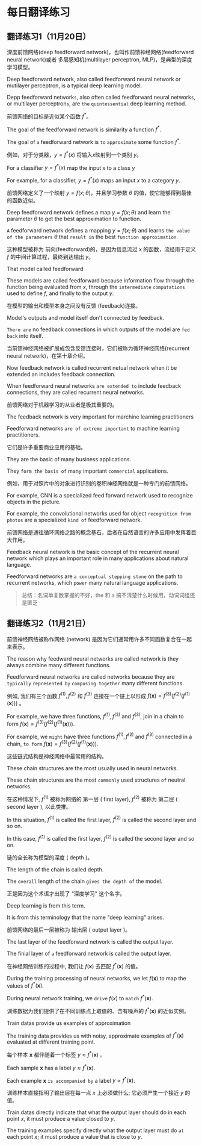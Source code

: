 # 每日翻译练习

## 翻译练习1（11月20日）

深度前馈网络(deep feedforward network)，也叫作前馈神经网络(feedforward neural network)或者 多层感知机(multilayer perceptron, MLP)，是典型的深度学习模型。

Deep feedforward network, also called feedforward neural network or mutilayer perceptron, is a typical deep learning model.

Depp feedforward network`s`, also often called feedforward neural network`s`, or multilayer perceptron`s`, are `the` `quintessential` deep learning method. 

前馈网络的目标是近似某个函数 $f^*$。

The goal of the feedforward network is similarity a function $f^*$.

The goal of `a` feedforward network is `to` `approximate` some function $f^*$.


例如，对于分类器，$y = f^*(x)$ 将输入$x$映射到一个类别 $y$。

For a classifier $y = f^*(x)$ map the input $x$ to a class $y$

For example, for a classifier, $y = f^*(x)$ map`s` an input $x$ to a category $y$.

前馈网络定义了一个映射 $y = f(x; θ)$，并且学习参数 $θ$ 的值，使它能够得到最佳的函数近似。

Deep feedforward network defines a map $y = f(x;\theta)$ and learn the parameter $\theta$ to get the best approximation to function.

`A` feedforward network defines a mapping $y=f(x;\theta)$ and learns `the value of the parameters` $\theta$ that `result in` the best `function approximation`.

这种模型被称为 前向(feedforward)的，是因为信息流过 x 的函数，流经用于定义 $f$ 的中间计算过程，最终到达输出 $y$。

That model called feedforward  

These models are called feedforward because information flow through the function being evaluated from $x$, through the `intermediate` `computations` used to define $f$, and finally to the output $y$.

在模型的输出和模型本身之间没有反馈 (feedback)连接。

Model's outputs and model itself don't connected by feedback.

`There are` no feedback connections in which outputs of the model are `fed back` into itself.

当前馈神经网络被扩展成包含反馈连接时，它们被称为循环神经网络(recurrent neural network)，在第十章介绍。

Now feedback network is called recurrent netual network when it be extended an includes feedback connection.

When feedforward neural networks `are extended to` include feedback connections, they are called recurrent neural networks.

前馈网络对于机器学习的从业者是极其重要的。

The feedback network is very important for marchine learning practitioners

Feedforward networks `are of extreme important` to machine learning practitioners.

它们是许多重要商业应用的基础。

They are the basic of many business applications.

They `form the basis of` many important `commercial` applications.

例如，用于对照片中的对象进行识别的卷积神经网络就是一种专门的前馈网络。 

For example, CNN is a specialized feed forward network used to recognize objects in the picture.

For example, the convolutional networks used for object `recognition from photos` are a specialized `kind of` feedforward network.

前馈网络是通往循环网络之路的概念基石，后者在自然语言的许多应用中发挥着巨大作用。

Feedback neural network is the basic concept of the recurrent neural network which plays an important role in many applications about natural language.

Feedforward networks are `a conceptual stepping stone` on the path to recurrent networks, which `power` many natural language applications.

> 总结：名词单复数掌握的不好，the 和 a 搞不清楚什么时候用，动词词组还是匮乏

## 翻译练习2（11月21日）

前馈神经网络被称作网络 (network) 是因为它们通常用许多不同函数复合在一起来表示。

The reason why feedward neural networks are called network  is they always combine many different functions.

Feedforward neural networks are called networks because they are `typically` `represented by` `composing together` many different functions.

例如, 我们有三个函数 $f^{(1)}, f^{(2)}$ 和 $f^{(3)}$ 连接在一个链上以形成 $f(\boldsymbol{x})=f^{(3)}\left(f^{(2)}\left(f^{(1)}(\boldsymbol{x})\right)\right)$ 。



For example, we have three functions, $f^{(1)}, f^{(2)}$ and $f^{(3)}$, join in a chain to form $f(\boldsymbol{x})=f^{(3)}\left(f^{(2)}\left(f^{(1)}(\boldsymbol{x})\right)\right)$.

For example, we `might` have three functions $f^{(1)}, f^{(2)}$ and $f^{(3)}$ connected in a chain, `to form` $f(\boldsymbol{x})=f^{(3)}\left(f^{(2)}\left(f^{(1)}(\boldsymbol{x})\right)\right)$.

这些链式结构是神经网络中最常用的结构。

These chain structures are the most usually used in neural networks.

These chain structures are the most `commonly` used structures `of` neutral networks.

在这种情况下, $f^{(1)}$ 被称为网络的 第一层 ( first layer), $f^{(2)}$ 被称为 第二层 ( second layer ), 以此类推。

In this situation, $f^{(1)}$ is called the first layer, $f^{(2)}$ is called the second layer and so on.

In this case, $f^{(1)}$ is called the first layer, $f^{(2)}$ is called the second layer and so on.

链的全长称为模型的深度 ( depth )。

The length of the chain is called depth.

The `overall` length of the chain `gives the depth of` the model.

正是因为这个术语才出现了 “深度学习" 这个名字。

Deep learning is from this term.

It is from this terminology that the name "deep learning" arises.

前馈网络的最后一层被称为 输出层 ( output layer )。

The last layer of the feedforward network is called the output layer.

The finial layer of `a` feedforward network is called the output layer.

在神经网络训练的过程中, 我们让 $f(\boldsymbol{x})$ 去匹配 $f^*(\boldsymbol{x})$ 的值。

During the training processing of neural networks, we let $f(\boldsymbol{x})$ to map the values of $f^*(\boldsymbol{x})$.

During neural network training, we `drive` $f(x)$ to `match` $f^*(\boldsymbol{x})$.

训练数据为我们提供了在不同训练点上取值的、含有噪声的 $f^*(\boldsymbol{x})$ 的近似实例。

Train datas provide us examples of approximation 

The training data provides us with noisy, approximate examples of $f^*(\boldsymbol{x})$ evaluated at different training point.

每个样本 $\boldsymbol{x}$ 都伴随着一个标签 $y \approx f^*(\boldsymbol{x})$ 。 

Each sample $\boldsymbol{x}$ has a label $y \approx f^*(\boldsymbol{x})$.

Each example $\boldsymbol{x}$ `is accompanied by` a label $y \approx f^*(\boldsymbol{x})$.

训练样本直接指明了输出层在每一点 $x$ 上必须做什么; 它必须产生一个接近 $y$ 的值。

Train datas directly indicate that what the output layer should do in each point $x$, it must produce a value closed to $y$.

The training examples specify directly what the output layer must do `at` each point $x$; it must produce a value that is close to $y$.































